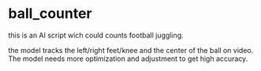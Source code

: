 # ball_counter
this is an AI script wich could counts football juggling.

the model tracks the left/right feet/knee and the center of the ball on video.
The model needs more optimization and adjustment to get high accuracy.


